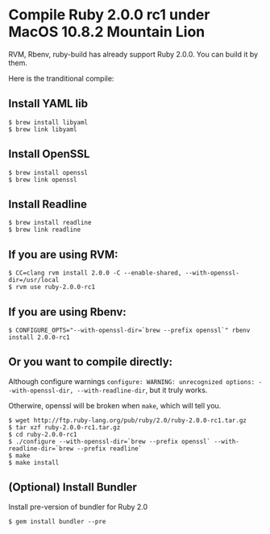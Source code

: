 # Compile Ruby 2.0.0 rc1 under MacOS 10.8.2 Mountain Lion

RVM, Rbenv, ruby-build has already support Ruby 2.0.0.
You can build it by them.

Here is the tranditional compile:

## Install YAML lib

    $ brew install libyaml
    $ brew link libyaml

## Install OpenSSL

    $ brew install openssl
    $ brew link openssl

## Install Readline

    $ brew install readline
    $ brew link readline

## If you are using RVM:

    $ CC=clang rvm install 2.0.0 -C --enable-shared, --with-openssl-dir=/usr/local
    $ rvm use ruby-2.0.0-rc1

## If you are using Rbenv:

    $ CONFIGURE_OPTS="--with-openssl-dir=`brew --prefix openssl`" rbenv install 2.0.0-rc1

## Or you want to compile directly:

Although configure warnings `configure: WARNING: unrecognized options: --with-openssl-dir, --with-readline-dir`, 
but it truly works.

Otherwire, openssl will be broken when `make`, which will tell you.

    $ wget http://ftp.ruby-lang.org/pub/ruby/2.0/ruby-2.0.0-rc1.tar.gz
    $ tar xzf ruby-2.0.0-rc1.tar.gz
    $ cd ruby-2.0.0-rc1
    $ ./configure --with-openssl-dir=`brew --prefix openssl` --with-readline-dir=`brew --prefix readline`
    $ make
    $ make install

## (Optional) Install Bundler

Install pre-version of bundler for Ruby 2.0

    $ gem install bundler --pre
